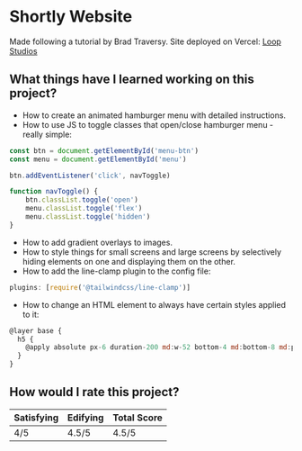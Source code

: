 # Shortly Website

Made following a tutorial by Brad Traversy. Site deployed on Vercel: [Loop Studios](https://loop-studios-navy.vercel.app/ 'Click to visit site')

## What things have I learned working on this project?
+ How to create an animated hamburger menu with detailed instructions.
+ How to use JS to toggle classes that open/close hamburger menu - really simple:
```javascript
const btn = document.getElementById('menu-btn')
const menu = document.getElementById('menu')

btn.addEventListener('click', navToggle)

function navToggle() {
    btn.classList.toggle('open')
    menu.classList.toggle('flex')
    menu.classList.toggle('hidden')
}
```
+ How to add gradient overlays to images.
+ How to style things for small screens and large screens by selectively hiding elements on one and displaying them on the other.
+ How to add the line-clamp plugin to the config file:
```javascript
plugins: [require('@tailwindcss/line-clamp')]
```
+ How to change an HTML element to always have certain styles applied to it:
```javascript
@layer base {
  h5 {
    @apply absolute px-6 duration-200 md:w-52 bottom-4 md:bottom-8 md:px-10 group-hover:scale-110 group-hover:text-black
  }
}
```

## How would I rate this project?
| Satisfying | Edifying | Total Score |
|------------|----------|-------------|
| 4/5        | 4.5/5    | 4.5/5       |
